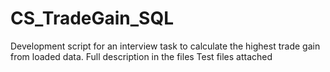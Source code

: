 # CS_TradeGain_SQL
Development script for an interview task to calculate the highest trade gain from loaded data.
Full description in the files
Test files attached
